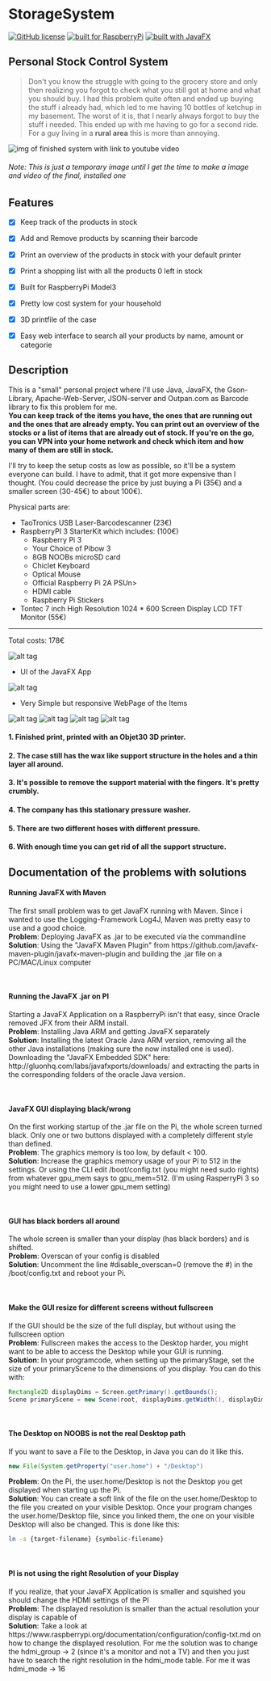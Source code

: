 # StorageSystem

[![GitHub license](https://img.shields.io/github/license/mashape/apistatus.svg)](https://github.com/timgrossmann/StorageSystem/blob/master/LICENSE)
[![built for RaspberryPi](https://img.shields.io/badge/Built%20for-RaspberryPi-green.svg)](https://www.raspberrypi.orgx/)
[![built with JavaFX](https://img.shields.io/badge/built%20with-JavaFX-red.svg)](http://www.javafxtutorials.com/whatisjavafx)

## Personal Stock Control System

>Don't you know the struggle with going to the grocery store and only then realizing you forgot to check what you still got at home and what you should buy.
I had this problem quite often and ended up buying the stuff i already had, which led to me having 10 bottles of ketchup in my basement. The worst of it is, that I nearly always forgot to buy the stuff i needed. This ended up with me having to go for a second ride.
<br />For a guy living in a <b>rural area</b> this is more than annoying.

![img of finished system with link to youtube video](./img/tempImgOfSystem.jpg)
###### Note: This is just a temporary image until I get the time to make a image and video of the final, installed one

## Features
- [x] Keep track of the products in stock
- [x] Add and Remove products by scanning their barcode
- [x] Print an overview of the products in stock with your default printer
- [x] Print a shopping list with all the products 0 left in stock
- [x] Built for RaspberryPi Model3
- [x] Pretty low cost system for your household
- [x] 3D printfile of the case
- [x] Easy web interface to search all your products by name, amount or categorie


## Description
This is a "small" personal project where I'll use Java, JavaFX, the Gson-Library, Apache-Web-Server, JSON-server and Outpan.com as Barcode library to fix this problem for me. 
<br /><b>You can keep track of the items you have, the ones that are running out and the ones that are already empty.
You can print out an overview of the stocks or a list of items that are already out of stock.
If you're on the go, you can VPN into your home network and check which item and how many of them are still in stock.</b>

I'll try to keep the setup costs as low as possible, so it'll be a system everyone can build.
I have to admit, that it got more expensive than I thought. (You could decrease the price by just buying a Pi (35€) and a smaller screen (30-45€) to about 100€).

Physical parts are: 
  - TaoTronics USB Laser-Barcodescanner (23€)
  - RaspberryPI 3 StarterKit which includes: (100€)
      - Raspberry Pi 3
      - Your Choice of Pibow 3
      - 8GB NOOBs microSD card
      - Chiclet Keyboard
      - Optical Mouse
      - Official Raspberry Pi 2A PSUn>
      - HDMI cable
      - Raspberry Pi Stickers
  - Tontec 7 inch High Resolution 1024 * 600 Screen Display LCD TFT Monitor (55€)

------------------------------
Total costs: 178€

![alt tag](https://github.com/timgrossmann/StorageSystem/blob/master/img/storageSystem_V1_1.png)
- UI of the JavaFX App


![alt tag](https://raw.githubusercontent.com/timgrossmann/StorageSystem/master/img/WebView.png)
- Very Simple but responsive WebPage of the Items

![alt tag](http://ecx.images-amazon.com/images/I/71T55P9USGL._SL1500_.jpg)
![alt tag](http://ecx.images-amazon.com/images/I/51RxfzoqFXL._SY300_.jpg)
![alt tag](http://ecx.images-amazon.com/images/I/61qFVwEcWrL._SL1200_.jpg)
![alt tag](./case/casePrint.jpg)

#### 1. Finished print, printed with an Objet30 3D printer.
#### 2. The case still has the wax like support structure in the holes and a thin layer all around.
#### 3. It's possible to remove the support material with the fingers. It's pretty crumbly.
#### 4. The company has this stationary pressure washer.
#### 5. There are two different hoses with different pressure.
#### 6. With enough time you can get rid of all the support structure.

<h2>Documentation of the problems with solutions</h2>
<h4>Running JavaFX with Maven</h4>
<p>The first small problem was to get JavaFX running with Maven. Since i wanted to use the Logging-Framework Log4J, Maven was pretty easy to use and a good choice. <br />
<b>Problem</b>: Deploying JavaFX as .jar to be executed via the commandline <br />
<b>Solution</b>: Using the "JavaFX Maven Plugin" from https://github.com/javafx-maven-plugin/javafx-maven-plugin and building the .jar file on a PC/MAC/Linux computer</p>

<br />

<h4>Running the JavaFX .jar on PI</h4>
<p>Starting a JavaFX Application on a RaspberryPi isn't that easy, since Oracle removed JFX from their ARM install. <br />
<b>Problem</b>: Installing Java ARM and getting JavaFX separately <br />
<b>Solution</b>: Installing the latest Oracle Java ARM version, removing all the other Java installations (making sure the now installed one is used). Downloading the "JavaFX Embedded SDK" here: http://gluonhq.com/labs/javafxports/downloads/ and extracting the parts in the corresponding folders of the oracle Java version.</p>

<br />

<h4>JavaFX GUI displaying black/wrong</h4>
<p>On the first working startup of the .jar file on the Pi, the whole screen turned black. Only one or two buttons displayed with a completely different style than defined. <br />
<b>Problem</b>: The graphics memory is too low, by default < 100. <br />
<b>Solution</b>: Increase the graphics memory usage of your Pi to 512 in the settings. Or using the CLI edit /boot/config.txt (you might need sudo rights) from whatever gpu_mem says to gpu_mem=512. (I'm using RasperryPi 3 so you might need to use a lower gpu_mem setting)</p>

<br />

<h4>GUI has black borders all around</h4>
<p>The whole screen is smaller than your display (has black borders) and is shifted. <br />
<b>Problem</b>: Overscan of your config is disabled <br />
<b>Solution</b>: Uncomment the line #disable_overscan=0 (remove the #) in the /boot/config.txt and reboot your Pi.</p>

<br />

<h4>Make the GUI resize for different screens without fullscreen</h4>
<p>If the GUI should be the size of the full display, but without using the fullscreen option <br />
<b>Problem</b>: Fullscreen makes the access to the Desktop harder, you might want to be able to access the Desktop while your GUI is running. <br />
<b>Solution</b>: In your programcode, when setting up the primaryStage, set the size of your primaryScene to the dimensions of you display. You can do this with:</p>

```java   
Rectangle2D displayDims = Screen.getPrimary().getBounds();
Scene primaryScene = new Scene(root, displayDims.getWidth(), displayDims.getHeight());
```

<br />

<h4>The Desktop on NOOBS is not the real Desktop path</h4>
<p>If you want to save a File to the Desktop, in Java you can do it like this.</p>

```java   
new File(System.getProperty("user.home") + "/Desktop")
```

<p><b>Problem</b>: On the Pi, the user.home/Desktop is not the Desktop you get displayed when starting up the Pi. <br />
<b>Solution</b>: You can create a soft link of the file on the user.home/Desktop to the file you created on your visible Desktop. Once your program changes the user.home/Desktop file, since you linked them, the one on your visible Desktop will also be changed. This is done like this:</p>

```bash
ln -s {target-filename} {symbolic-filename}   
```

<br />

<h4>PI is not using the right Resolution of your Display</h4>
<p>If you realize, that your JavaFX Application is smaller and squished you should change the HDMI settings of the PI<br />
<b>Problem</b>: The displayed resolution is smaller than the actual resolution your display is capable of <br />
<b>Solution</b>: Take a look at https://www.raspberrypi.org/documentation/configuration/config-txt.md on how to change the displayed resolution. For me the solution was to change the hdmi_group -> 2 (since it's a monitor and not a TV) and then you just have to search the right resolution in the hdmi_mode table. For me it was hdmi_mode -> 16</p>
